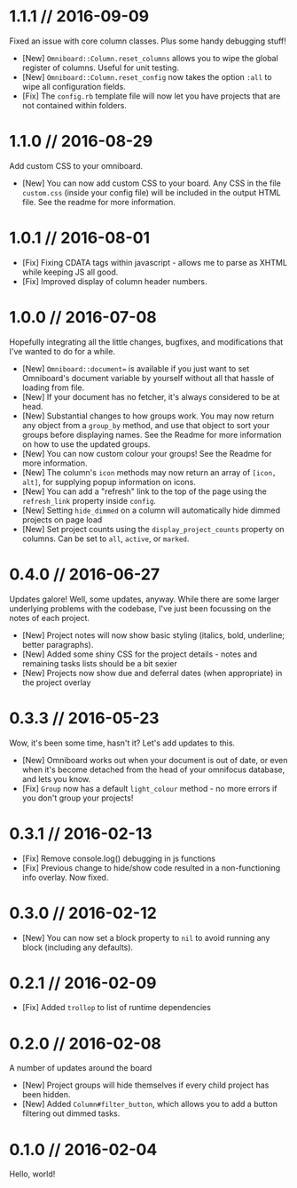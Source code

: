 # 1.1.1 // 2016-09-09

Fixed an issue with core column classes. Plus some handy debugging stuff!

* [New] `Omniboard::Column.reset_columns` allows you to wipe the global register of columns. Useful for unit testing.
* [New] `Omniboard::Column.reset_config` now takes the option `:all` to wipe all configuration fields.
* [Fix] The `config.rb` template file will now let you have projects that are not contained within folders.

# 1.1.0 // 2016-08-29

Add custom CSS to your omniboard.

* [New] You can now add custom CSS to your board. Any CSS in the file `custom.css` (inside your config file) will be included in the output HTML file. See the readme for more information.

# 1.0.1 // 2016-08-01

* [Fix] Fixing CDATA tags within javascript - allows me to parse as XHTML while keeping JS all good.
* [Fix] Improved display of column header numbers.

# 1.0.0 // 2016-07-08

Hopefully integrating all the little changes, bugfixes, and modifications that I've wanted to do for a while.

* [New] `Omniboard::document=` is available if you just want to set Omniboard's document variable by yourself without all that hassle of loading from file.
* [New] If your document has no fetcher, it's always considered to be at head.
* [New] Substantial changes to how groups work. You may now return any object from a `group_by` method, and use that object to sort your groups before displaying names. See the Readme for more information on how to use the updated groups.
* [New] You can now custom colour your groups! See the Readme for more information.
* [New] The column's `icon` methods may now return an array of `[icon, alt]`, for supplying popup information on icons.
* [New] You can add a "refresh" link to the top of the page using the `refresh_link` property inside `config`.
* [New] Setting `hide_dimmed` on a column will automatically hide dimmed projects on page load
* [New] Set project counts using the `display_project_counts` property on columns. Can be set to `all`, `active`, or `marked`.

# 0.4.0 // 2016-06-27

Updates galore! Well, some updates, anyway. While there are some larger underlying problems with the codebase, I've just been focussing on the notes of each project.

* [New] Project notes will now show basic styling (italics, bold, underline; better paragraphs).
* [New] Added some shiny CSS for the project details - notes and remaining tasks lists should be a bit sexier
* [New] Projects now show due and deferral dates (when appropriate) in the project overlay

# 0.3.3 // 2016-05-23

Wow, it's been some time, hasn't it? Let's add updates to this.

* [New] Omniboard works out when your document is out of date, or even when it's become detached from the head of your omnifocus database, and lets you know.
* [Fix] `Group` now has a default `light_colour` method - no more errors if you don't group your projects!


# 0.3.1 // 2016-02-13

* [Fix] Remove console.log() debugging in js functions
* [Fix] Previous change to hide/show code resulted in a non-functioning info overlay. Now fixed.

# 0.3.0 // 2016-02-12

* [New] You can now set a block property to `nil` to avoid running any block (including any defaults).

# 0.2.1 // 2016-02-09

* [Fix] Added `trollop` to list of runtime dependencies

# 0.2.0 // 2016-02-08

A number of updates around the board

* [New] Project groups will hide themselves if every child project has been hidden.
* [New] Added `Column#filter_button`, which allows you to add a button filtering out dimmed tasks.

# 0.1.0 // 2016-02-04

Hello, world!